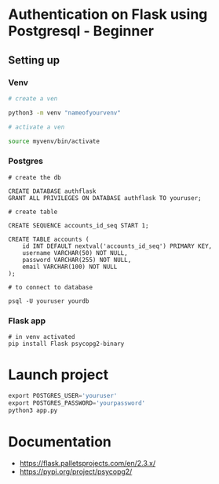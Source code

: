 # Authentication on Flask using Postgresql - Beginner

## Setting up

### Venv

```bash
# create a ven

python3 -m venv "nameofyourvenv"

# activate a ven

source myvenv/bin/activate
```

### Postgres
```psql
# create the db

CREATE DATABASE authflask
GRANT ALL PRIVILEGES ON DATABASE authflask TO youruser;

# create table

CREATE SEQUENCE accounts_id_seq START 1;

CREATE TABLE accounts ( 
    id INT DEFAULT nextval('accounts_id_seq') PRIMARY KEY, 
    username VARCHAR(50) NOT NULL, 
    password VARCHAR(255) NOT NULL, 
    email VARCHAR(100) NOT NULL
);

# to connect to database

psql -U youruser yourdb
```

### Flask app

```
# in venv activated
pip install Flask psycopg2-binary
```

# Launch project
```python
export POSTGRES_USER='youruser'
export POSTGRES_PASSWORD='yourpassword'
python3 app.py
```

# Documentation

- https://flask.palletsprojects.com/en/2.3.x/
- https://pypi.org/project/psycopg2/
